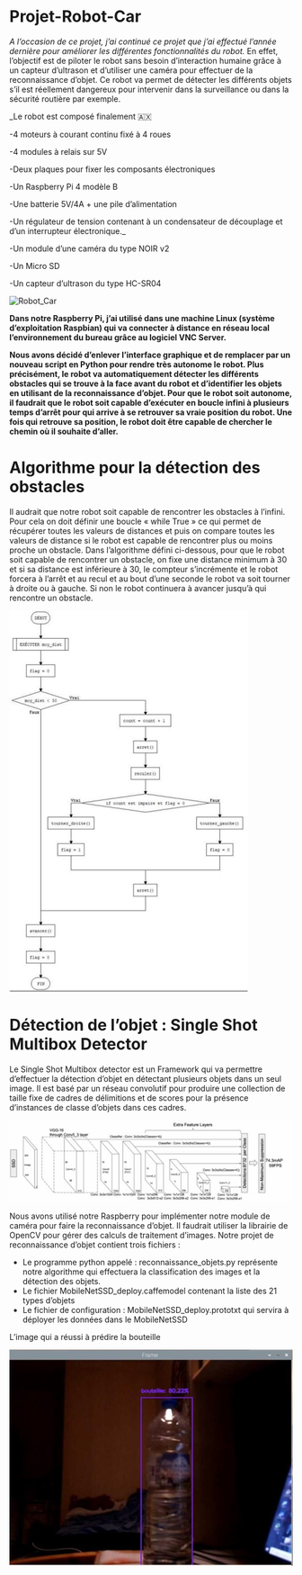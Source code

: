 # Projet-Robot-Car

_A l’occasion de ce projet, j’ai continué ce projet que j’ai effectué l’année dernière pour améliorer les différentes fonctionnalités du robot._
En effet, l’objectif est de piloter le robot sans besoin d’interaction humaine grâce à un capteur d’ultrason et d’utiliser une caméra pour effectuer de la reconnaissance d’objet. Ce robot va permet de détecter les différents objets s’il est réellement dangereux pour intervenir dans la surveillance ou dans la sécurité routière par exemple.

_Le robot est composé finalement 🇦🇽

-4 moteurs à courant continu fixé à 4 roues

-4 modules à relais sur 5V

-Deux plaques pour fixer les composants électroniques

-Un Raspberry Pi 4 modèle B

-Une batterie 5V/4A + une pile d’alimentation  

-Un régulateur de tension contenant à un condensateur de découplage et d’un interrupteur électronique._

-Un module d’une caméra du type NOIR v2

-Un Micro SD

-Un capteur d’ultrason du type HC-SR04

![Robot_Car](https://user-images.githubusercontent.com/73304946/149760203-b736a265-518b-4c73-bf9a-802f965aa2d3.jpg)

__Dans notre Raspberry Pi, j’ai utilisé dans une machine Linux (système d’exploitation Raspbian)  qui va connecter à distance en réseau local l’environnement du bureau grâce au logiciel VNC Server.__ 

__Nous avons décidé d’enlever l’interface graphique et de remplacer par un nouveau script en Python pour rendre très autonome le robot. Plus précisément, le robot va automatiquement détecter les différents obstacles qui se trouve à la face avant du robot et d’identifier les objets en utilisant de la reconnaissance d’objet.
Pour que le robot soit autonome, il faudrait que le robot soit capable d’exécuter en boucle infini à plusieurs temps d’arrêt pour qui arrive à se retrouver sa vraie position du robot. Une fois qui retrouve sa position, le robot doit être capable de chercher le chemin où il souhaite d’aller.__ 

# Algorithme pour la détection des obstacles 

Il audrait que notre robot soit capable de rencontrer les obstacles à l’infini. Pour cela on doit définir une boucle « while True » ce qui permet de récupérer toutes les valeurs de distances et puis on compare toutes les valeurs de distance si le robot est capable de rencontrer plus ou moins proche un obstacle.
Dans l’algorithme défini ci-dessous, pour que le robot soit capable de rencontrer un obstacle, on fixe une distance minimum à 30 et si sa distance est inférieure à 30, le compteur s’incrémente et le robot forcera à l’arrêt et au recul et au bout d’une seconde le robot va soit tourner à droite ou à gauche. Si non le robot continuera à avancer jusqu’à qui rencontre un obstacle.

<img src="Algorithme.jpg"/>

# Détection de l’objet : Single Shot Multibox Detector

Le Single Shot Multibox detector est un Framework qui va permettre d’effectuer la détection d’objet en détectant plusieurs objets dans un seul image. Il est basé par un réseau convolutif pour produire une collection de taille fixe de cadres de délimitions et de scores pour la présence d’instances de classe d’objets dans ces cadres.

<img src="SSD.jpg"/>

Nous avons utilisé notre Raspberry pour implémenter notre module de caméra pour faire la
reconnaissance d’objet. Il faudrait utiliser la librairie de OpenCV pour gérer des calculs de
traitement d’images.
Notre projet de reconnaissance d’objet contient trois fichiers :
- Le programme python appelé : reconnaissance_objets.py représente notre algorithme qui effectuera la classification des images et la détection des objets.
- Le fichier MobileNetSSD_deploy.caffemodel contenant la liste des 21 types d’objets
- Le fichier de configuration : MobileNetSSD_deploy.prototxt qui servira à déployer les données dans le MobileNetSSD

L’image qui a réussi à prédire la bouteille 

<img src="detection_object.jpg"/>





